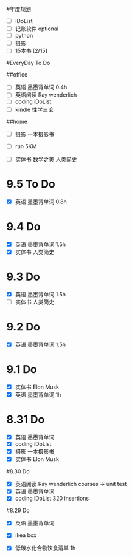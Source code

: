 #年度规划

- [ ] iDoList
- [ ] 记账软件 optional
- [ ] python 
- [ ] 摄影
- [ ] 15本书 [2/15]

#EveryDay To Do

##office

- [ ] 英语			墨墨背单词		       0.4h
- [ ] 英语阅读		Ray wenderlich     
- [ ] coding     iDoList            
- [ ] kindle     性学三论            

##home

- [ ] 摄影		   一本摄影书
- [ ] run  			5KM
- [ ] 实体书			数学之美 人类简史


# 9.5 To Do

- [x] 英语			墨墨背单词		       0.8h   

# 9.4 Do

- [x] 英语			墨墨背单词		       1.5h 
- [x] 实体书			人类简史  
# 9.3 Do

- [x] 英语			墨墨背单词		       1.5h 
- [ ] 实体书			人类简史

# 9.2 Do

- [x] 英语			墨墨背单词		       1.5h   

# 9.1 Do

- [x] 实体书			Elon Musk
- [x] 英语			墨墨背单词		       1h 

# 8.31 Do

- [x] 英语			墨墨背单词      
- [x] coding     iDoList 
- [x] 摄影		   一本摄影书 
- [x] 实体书			Elon Musk

#8.30 Do

- [x] 英语阅读		Ray wenderlich   courses -> unit test
- [x] 英语			墨墨背单词
- [x] coding     iDoList   	      320 insertions

#8.29 Do 

- [x] 英语			墨墨背单词
- [x] ikea box
- [x] 低碳水化合物饮食清单			1h


